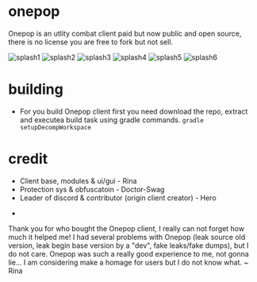 # onepop
Onepop is an utlity combat client paid but now public and open source, there is no license you are free to fork but not sell.

![splash1](https://github.com/SirRina/onepop/splash_1.png)
![splash2](https://github.com/SirRina/onepop/splash_2.png)
![splash3](https://github.com/SirRina/onepop/splash_3.png)
![splash4](https://github.com/SirRina/onepop/splash_4.png?raw=true)
![splash5](https://github.com/SirRina/onepop/splash_5.png?raw=true)
![splash6](https://github.com/SirRina/onepop/splash_6.png?raw=true)

# building
- For you build Onepop client first you need download the repo, extract and executea build task using gradle commands.
```gradle setupDecompWorkspace```

# credit
- Client base, modules & ui/gui - Rina
- Protection sys & obfuscatoin - Doctor-Swag
- Leader of discord & contributor (origin client creator) - Hero

+

Thank you for who bought the Onepop client, I really can not forget how much it helped me!
I had several problems with Onepop (leak source old version, leak begin base version by a "dev", fake leaks/fake dumps), but I do not care.
Onepop was such a really good experience to me, not gonna lie... I am considering make a homage for users but I do not know what.
~ Rina
